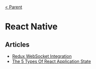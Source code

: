 [< Parent](./Readme.md)

# React Native

## Articles

- [Redux WebSocket Integration](https://medium.com/@ianovenden/redux-websocket-integration-c1a0d22d3189)
- [The 5 Types Of React Application State](http://jamesknelson.com/5-types-react-application-state/)
